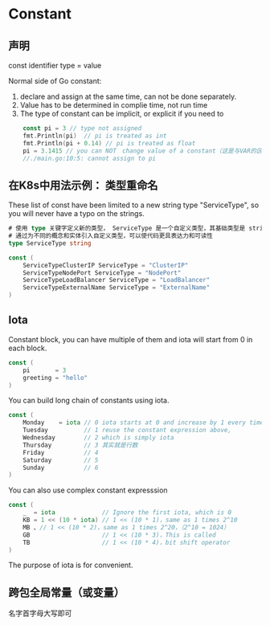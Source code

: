 # Constant


## 声明

const identifier type = value

Normal side of Go constant:
1. declare and assign at the same time, can not be done separately. 
2. Value has to be determined in complie time, not run time
3. The type of constant can be implicit, or explicit if you need to

```go
	const pi = 3 // type not assigned
	fmt.Println(pi)  // pi is treated as int
    fmt.Println(pi + 0.14) // pi is treated as float
	pi = 3.1415 // you can NOT　change value of a constant（这是与VAR的区别）
    //./main.go:10:5: cannot assign to pi
```

## 在K8s中用法示例： 类型重命名

These list of const have been limited to a new string type "ServiceType", so you will never have a typo on the strings. 

```go
# 使用 type 关键字定义新的类型， ServiceType 是一个自定义类型，其基础类型是 string。
# 通过为不同的概念和实体引入自定义类型，可以使代码更具表达力和可读性
type ServiceType string

const (
	ServiceTypeClusterIP ServiceType = "ClusterIP"
	ServiceTypeNodePort ServiceType = "NodePort"
	ServiceTypeLoadBalancer ServiceType = "LoadBalancer"
	ServiceTypeExternalName ServiceType = "ExternalName"
)
```
## Iota

Constant block, you can have multiple of them and iota will start from 0 in each block.
```go
const (
	pi       = 3
	greeting = "hello"
)
```
You can build long chain of constants using iota.
```go
const (
	Monday    = iota // 0 iota starts at 0 and increase by 1 every time it is used
	Tuesday          // 1 reuse the constant expression above, 
	Wednesday        // 2 which is simply iota
	Thursday         // 3 其实就是行数
	Friday           // 4
	Saturday         // 5
	Sunday           // 6
)
```
You can also use complex constant expresssion
```go
const (
	_  = iota             // Ignore the first iota, which is 0
	KB = 1 << (10 * iota) // 1 << (10 * 1)，same as 1 times 2^10 
	MB 、// 1 << (10 * 2)，same as 1 times 2^20，（2^10 = 1024）
	GB                    // 1 << (10 * 3)，This is called
	TB                    // 1 << (10 * 4)，bit shift operator
)
```
The purpose of iota is for convenient.

## 跨包全局常量（或变量）

名字首字母大写即可
